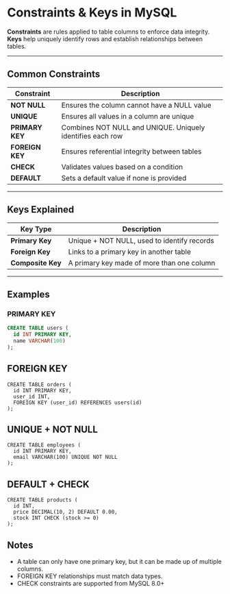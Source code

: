 # Constraints & Keys in MySQL

**Constraints** are rules applied to table columns to enforce data integrity.  
**Keys** help uniquely identify rows and establish relationships between tables.

---

## Common Constraints

| Constraint       | Description |
|------------------|-------------|
| **NOT NULL**     | Ensures the column cannot have a NULL value |
| **UNIQUE**       | Ensures all values in a column are unique |
| **PRIMARY KEY**  | Combines NOT NULL and UNIQUE. Uniquely identifies each row |
| **FOREIGN KEY**  | Ensures referential integrity between tables |
| **CHECK**        | Validates values based on a condition |
| **DEFAULT**      | Sets a default value if none is provided |

---

##  Keys Explained

| Key Type        | Description |
|-----------------|-------------|
| **Primary Key** | Unique + NOT NULL, used to identify records |
| **Foreign Key** | Links to a primary key in another table |
| **Composite Key** | A primary key made of more than one column |

---

## Examples

### PRIMARY KEY

```sql
CREATE TABLE users (
  id INT PRIMARY KEY,
  name VARCHAR(100)
);
```

## FOREIGN KEY
```
CREATE TABLE orders (
  id INT PRIMARY KEY,
  user_id INT,
  FOREIGN KEY (user_id) REFERENCES users(id)
);
```

## UNIQUE + NOT NULL
```
CREATE TABLE employees (
  id INT PRIMARY KEY,
  email VARCHAR(100) UNIQUE NOT NULL
);
```

## DEFAULT + CHECK
```
CREATE TABLE products (
  id INT,
  price DECIMAL(10, 2) DEFAULT 0.00,
  stock INT CHECK (stock >= 0)
);
```

## Notes
- A table can only have one primary key, but it can be made up of multiple columns.
- FOREIGN KEY relationships must match data types.
- CHECK constraints are supported from MySQL 8.0+

